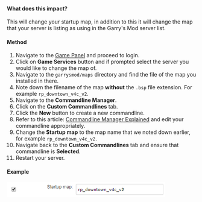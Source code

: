 #### What does this impact?
This will change your startup map, in addition to this it will change the map that your server is listing as using in the Garry's Mod server list.

#### Method
1. Navigate to the [Game Panel](https://gamepanel.hexanenetworks.com) and proceed to login.
2. Click on **Game Services** button and if prompted select the server you would like to change the map of.
3. Navigate to the ``garrysmod/maps`` directory and find the file of the map you installed in there.
4. Note down the filename of the map **without** the ``.bsp`` file extension. For example ``rp_downtown_v4c_v2``.
5. Navigate to the **Commandline Manager**.
6. Click on the **Custom Commandlines** tab.
7. Click the **New** button to create a new commandline.
8. Refer to this article: [Commandline Manager Explained](https://help.hexanenetworks.com/garrys-mod/server-configuration/commandline-manager-explained) and edit your commandline appropriately.
9. Change the **Startup map** to the map name that we noted down earlier, for example ``rp_downtown_v4c_v2``.
10. Navigate back to the **Custom Commandlines** tab and ensure that commandline is **Selected**.
11. Restart your server.

#### Example
![Example Map](https://raw.githubusercontent.com/HexaneNetworks/help-assets/master/assets/png/startup-map.png)